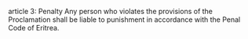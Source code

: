 article 3: Penalty
Any person who violates the provisions of the Proclamation shall be liable to punishment in accordance with the Penal Code of Eritrea. 
<ul>
</ul>